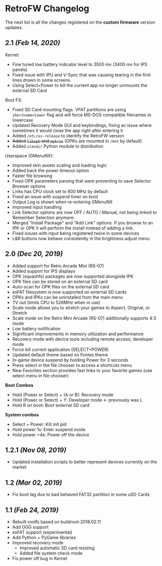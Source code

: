 # RetroFW Changelog

The next list is all the changes registered on the **custom firmware** version updates.

## 2.1 _(Feb 14, 2020)_

Kernel:
- Fine tuned low battery indicator level to 3500 mv (3400 mv for IPS panels)
- Fixed issue with IPU and V-Sync that was causing tearing in the first lines drawn in some screens
- Using Select+Power to kill the current app no longer unmounts the external SD Card

Root FS:
- Fixed SD Card mounting flags. VFAT partitions are using ```shortname=lower``` flag and will force MS-DOS compatible filenames to lowercase
- Updated Recovery Mode GUI and keybindings, fixing an issue where sometimes it would close the app right after entering it
- Added ```/etc/os-release``` to identify the RetroFW version
- ~~Added ```libopk``` and ```opkrun```~~ (OPKs are mounted in ```/mnt``` by default)
- Added ```scandir``` Python module to distribution

Userspace (GMenuNX):
- Improved skin assets scaling and loading logic
- Added back the power timeout option
- Faster file browsing
- Fixed OPK parameters parsing that were preventing to save Selector Browser options
- Links has CPU clock set to 600 MHz by default
- Fixed an issue with suspend timer on boot
- Output Log is shown when re-entering GMenuNX
- Improved input handling
- Link Selector options are now OFF / AUTO / Manual, not being linked to Remember Selection anymore.
- Merged "Install Package" and "Add Link" options. If you browse to an IPK or OPK it will perform the install instead of adding a link.
- Fixed issues with input being registered twice in some devices
- L&R buttons now behave consistently in the brightness adjust menu

## 2.0 _(Dec 20, 2019)_
- Added support for Retro Arcade Mini (RS-07)
- Added support for IPS displays
- OPK (squashfs) packages are now supported alongside IPK
- OPK files can be stored on an external SD card
- Auto-scan for OPK files on the external SD card
- exFAT filesystem is now supported on external SD cards
- OPKs and IPKs can be uninstalled from the main menu
- TV out (limits CPU to 528MHz when in use)
- Scale mode allows you to stretch your games to Aspect, Original, or Stretch
- Scale mode on the Retro Mini Arcade (RS-07) additionally supports 4:3 mode
- Low battery notification
- Significant improvements in memory utilization and performance
- Recovery mode with device tools including remote access; developer mode
- Force kill current application (SELECT+POWER)
- Updated default theme based on Fontes theme
- In-game device suspend by holding Power for 3 seconds
- Press select in the file chooser to access a shortcuts menu
- New Favorites section provides fast links to your favorite games (use select menu in file chooser)

**Boot Combos**
- Hold (Power or Select) + (A or B): Recovery mode
- Hold (Power or Select) + Y: Developer mode <- previously was L
- Hold R on boot: Boot external SD card

**System combos**
- Select + Power: Kill init pid
- Hold power 1s: Enter suspend mode
- Hold power >4s: Power off the device

## 1.2.1 _(Nov 08, 2019)_
- Updated installation scripts to better represent devices currently on the market

## 1.2 _(Mar 02, 2019)_
- Fix boot lag due to bad behaved FAT32 partition in some uSD Cards

## 1.1 _(Feb 24, 2019)_
- Rebuilt rootfs based on buildroot-2018.02.11
- Add OGG support
- exFAT support (experimental)
- Add Python + PyGame libraries
- Improved recovery mode
  - Improved automatic SD card resizing
  - Added file system check mode
- Fix power off bug in Kernel
